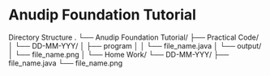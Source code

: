 # Anudip Foundation Tutorial

Directory Structure
.
└── Anudip Foundation Tutorial/
	├── Practical Code/
	│	└── DD-MM-YYY/
	│		├── program
	│		│	└── file_name.java
	│		└── output/
	│			└── file_name.png
	│ 
	└── Home Work/
		└── DD-MM-YYY/
			├── file_name.java
			└── file_name.png
